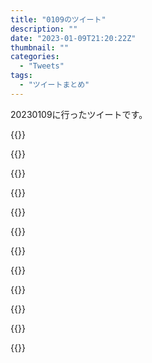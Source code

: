 ```yaml
---
title: "0109のツイート"
description: ""
date: "2023-01-09T21:20:22Z"
thumbnail: ""
categories:
  - "Tweets"
tags:
  - "ツイートまとめ"
---
```

20230109に行ったツイートです。
<!--more-->
{{<tweetlike text="更新 20230108のツイートまとめ https://t.co/H4SlbXiQV5 798　January 9, 2023 at 06:21AM" screenname="jme/k.h (@JME_KH)" url="https://twitter.com/JME_KH/status/1612197737541341188?ref_src=twsrc%5Etfw" date="January 8 2023">}}

{{<tweetlike text="へぇ過去作" screenname="jme/k.h (@JME_KH)" url="https://twitter.com/JME_KH/status/1612218088648503296?ref_src=twsrc%5Etfw" date="January 8 2023">}}

{{<tweetlike text="あ、クエム" screenname="jme/k.h (@JME_KH)" url="https://twitter.com/JME_KH/status/1612284421331365894?ref_src=twsrc%5Etfw" date="January 8 2023">}}

{{<tweetlike text="腕の立つメインキャラがテロリストに占拠された船からMS奪ってく熱いシーンと、普通に考えたら現場に出なくていい社長が性能だけは良さそうな機体に乗って出撃する笑えるシーンが組み合わさってどうしてああなってしまったのか\n面白いなあ" screenname="jme/k.h (@JME_KH)" url="https://twitter.com/JME_KH/status/1612374543473184768?ref_src=twsrc%5Etfw" date="January 9 2023">}}

{{<tweetlike text="さて、GDQやっと見れる" screenname="jme/k.h (@JME_KH)" url="https://twitter.com/JME_KH/status/1612411048694534145?ref_src=twsrc%5Etfw" date="January 9 2023">}}

{{<tweetlike text="次はエルデンリングの会社が作った謎のゲーム的なやつか" screenname="jme/k.h (@JME_KH)" url="https://twitter.com/JME_KH/status/1612411443554705409?ref_src=twsrc%5Etfw" date="January 9 2023">}}

{{<tweetlike text="3Dの三人称視点のゲームだしこれはエルデンリング" screenname="jme/k.h (@JME_KH)" url="https://twitter.com/JME_KH/status/1612415183267450880?ref_src=twsrc%5Etfw" date="January 9 2023">}}

{{<tweetlike text="トラップトリックのその後か" screenname="jme/k.h (@JME_KH)" url="https://twitter.com/JME_KH/status/1612421012796342272?ref_src=twsrc%5Etfw" date="January 9 2023">}}

{{<tweetlike text="ちょっと違うか?" screenname="jme/k.h (@JME_KH)" url="https://twitter.com/JME_KH/status/1612421136113074176?ref_src=twsrc%5Etfw" date="January 9 2023">}}

{{<tweetlike text="クロロ、インドアフィッシュとかサンアンドムーンのコマ出されるとそれお前の能力じゃねーから、みたいな気持ちになっちゃって良くない。\nシャルナークとコルトピの能力はまだしもそっちは初出だし一つは死後強まる念になってるから本人登場の可能性は低いのに" screenname="jme/k.h (@JME_KH)" url="https://twitter.com/JME_KH/status/1612438839502733315?ref_src=twsrc%5Etfw" date="January 9 2023">}}

{{<tweetlike text="殺生丸" screenname="jme/k.h (@JME_KH)" url="https://twitter.com/JME_KH/status/1612439856202002435?ref_src=twsrc%5Etfw" date="January 9 2023">}}

{{<tweetlike text="agdq、 superliminal、死ぬほど酔うからクリアできてないんだよな" screenname="jme/k.h (@JME_KH)" url="https://twitter.com/JME_KH/status/1612462395536080898?ref_src=twsrc%5Etfw" date="January 9 2023">}}

